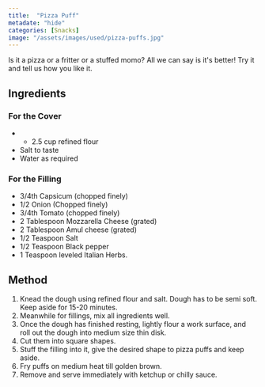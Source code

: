 ```yaml
---
title:  "Pizza Puff"
metadate: "hide"
categories: [Snacks]
image: "/assets/images/used/pizza-puffs.jpg"
---
```


Is it a pizza or a fritter or a stuffed momo? All we can say is it's better! Try it and tell us how you like it. 

## Ingredients

### For the Cover
- - 2.5 cup refined flour
- Salt to taste
- Water as required

### For the Filling

- 3/4th Capsicum (chopped finely)
- 1/2 Onion (Chopped finely)
- 3/4th Tomato (chopped finely)
- 2 Tablespoon Mozzarella Cheese (grated)
- 2 Tablespoon Amul cheese (grated)
- 1/2 Teaspoon Salt
- 1/2 Teaspoon Black pepper
- 1 Teaspoon leveled Italian Herbs.

## Method

1. Knead the dough using refined flour and salt. Dough has to be semi soft. Keep aside for 15-20 minutes.
2. Meanwhile for fillings, mix all ingredients well.
3. Once the dough has finished resting, lightly flour a work surface, and roll out the dough into medium size thin disk.
4. Cut them into square shapes.
5.  Stuff the filling into it, give the desired shape to pizza puffs and keep aside.
7. Fry puffs on medium heat till golden brown.
8. Remove and serve immediately with ketchup or chilly sauce.

